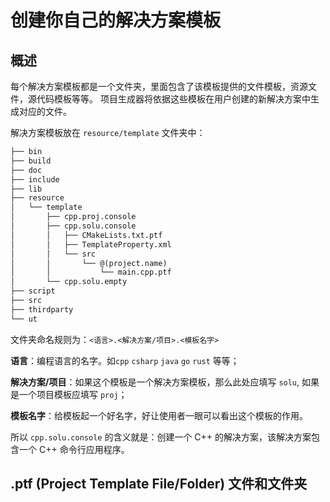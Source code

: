 ﻿# 创建你自己的解决方案模板

## 概述

每个解决方案模板都是一个文件夹，里面包含了该模板提供的文件模板，资源文件，源代码模板等等。
项目生成器将依据这些模板在用户创建的新解决方案中生成对应的文件。

解决方案模板放在 `resource/template` 文件夹中：

```markdown
├── bin
├── build
├── doc
├── include
├── lib
├── resource
│   └── template
│       ├── cpp.proj.console
│       ├── cpp.solu.console
│       │   ├── CMakeLists.txt.ptf
│       │   ├── TemplateProperty.xml
│       │   └── src
│       │       └── @(project.name)
│       │           └── main.cpp.ptf
│       └── cpp.solu.empty
├── script
├── src
├── thirdparty
└── ut
```

文件夹命名规则为：`<语言>.<解决方案/项目>.<模板名字>`

**语言**：编程语言的名字。如`cpp` `csharp` `java` `go` `rust` 等等；

**解决方案/项目**：如果这个模板是一个解决方案模板，那么此处应填写 `solu`, 如果是一个项目模板应填写 `proj`；

**模板名字**：给模板起一个好名字，好让使用者一眼可以看出这个模板的作用。

所以 `cpp.solu.console` 的含义就是：创建一个 C++ 的解决方案，该解决方案包含一个 C++ 命令行应用程序。

## .ptf (Project Template File/Folder) 文件和文件夹

